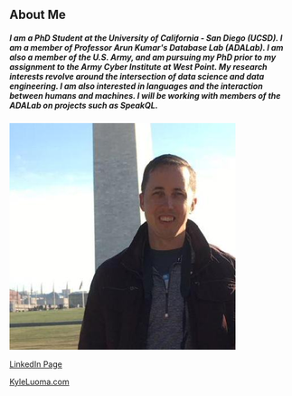 ## About Me

##### I am a PhD Student at the University of California - San Diego (UCSD). I am a member of Professor Arun Kumar's Database Lab (ADALab). I am also a member of the U.S. Army, and am pursuing my PhD prior to my assignment to the Army Cyber Institute at West Point. My research interests revolve around the intersection of data science and data engineering. I am also interested in languages and the interaction between humans and machines. I will be working with members of the ADALab on projects such as SpeakQL.

![Profile Picture](/assets/img/profile.jpg)

[LinkedIn Page](https://www.linkedin.com/in/kyle-luoma-9b43911b)

[KyleLuoma.com](https://kyleluoma.com)


